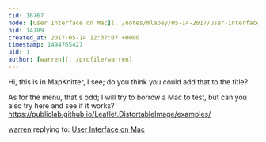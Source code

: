 ```yaml
---
cid: 16767
node: [User Interface on Mac](../notes/mlapey/05-14-2017/user-interface-on-mac)
nid: 14189
created_at: 2017-05-14 12:37:07 +0000
timestamp: 1494765427
uid: 1
author: [warren](../profile/warren)
---
```


Hi, this is in MapKnitter, I see; do you think you could add that to the title? 

As for the menu, that's odd; I will try to borrow a Mac to test, but can you also try here and see if it works? https://publiclab.github.io/Leaflet.DistortableImage/examples/

[warren](../profile/warren) replying to: [User Interface on Mac](../notes/mlapey/05-14-2017/user-interface-on-mac)

